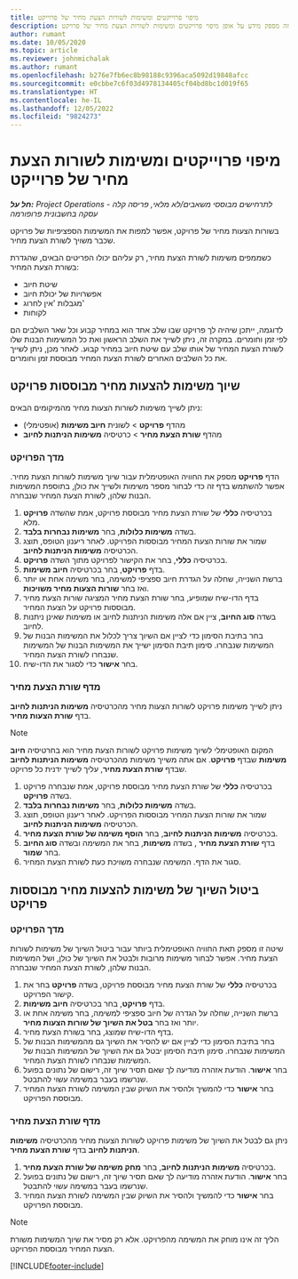 ```yaml
---
title: מיפוי פרוייקטים ומשימות לשורות הצעת מחיר של פרוייקט
description: מאמר זה מספק מידע על אופן מיפוי פרויקטים ומשימות לשורות הצעת מחיר של פרויקט.
author: rumant
ms.date: 10/05/2020
ms.topic: article
ms.reviewer: johnmichalak
ms.author: rumant
ms.openlocfilehash: b276e7fb6ec8b98188c9396aca5092d19848afcc
ms.sourcegitcommit: e0cbbe7c6f03d4978134405cf04bd8bc1d019f65
ms.translationtype: HT
ms.contentlocale: he-IL
ms.lasthandoff: 12/05/2022
ms.locfileid: "9824273"
---
```

# <a name="map-projects-and-tasks-to-project-quote-lines"></a>מיפוי פרוייקטים ומשימות לשורות הצעת מחיר של פרוייקט

_**חל על:** Project Operations לתרחישים מבוססי משאבים/לא מלאי, פריסה קלה - עסקה בחשבונית פרופורמה_

בשורות הצעות מחיר של פרויקט, אפשר למפות את המשימות הספציפיות של פרויקט שכבר משויך לשורת הצעת מחיר.

כשממפים משימות לשורת הצעת מחיר, רק עליהם יכולו הפריטים הבאים, שהגדרת בשורת הצעת המחיר:

- שיטת חיוב
- אפשרויות של יכולת חיוב
- מגבלות 'אין לחרוג'
- לקוחות

לדוגמה, ייתכן שיהיה לך פרויקט שבו שלב אחד הוא במחיר קבוע וכל שאר השלבים הם לפי זמן וחומרים. במקרה זה, ניתן לשייך את השלב הראשון ואת כל המשימות הבנות שלו לשורת הצעת המחיר של אותו שלב עם שיטת חיוב במחיר קבוע. לאחר מכן, ניתן לשייך את כל השלבים האחרים לשורת הצעת המחיר מבוססת זמן וחומרים.

## <a name="associate-tasks-to-project-based-quote-lines"></a>שיוך משימות להצעות מחיר מבוססות פרויקט

ניתן לשייך משימות לשורות הצעות מחיר מהמיקומים הבאים:

- מהדף **פרויקט** > לשונית **חיוב משימות** (אופטימלי)
- מהדף **שורת הצעת מחיר** > כרטיסיה **משימות הניתנות לחיוב** 

### <a name="from-the-project-page"></a>מדך הפרויקט

הדף **פרויקט** מספק את החוויה האופטימלית עבור שיוך משימות לשורות הצעת מחיר. אפשר להשתמש בדף זה כדי לבחור מספר משימות ולשייך את כולן, בתוספת המשימות הבנות שלהן, לשורת הצעת המחיר שנבחרה.

1. בכרטיסיה **כללי** של שורת הצעת מחיר מבוססת פרויקט, אמת שהשדה **פרויקט** מלא.
2. בשדה **משימות כלולות**, בחר **משימות נבחרות בלבד**.
3. שמור את שורות הצעת המחיר מבוססות הפרויקט. לאחר ריענון הטופס, תוצג הכרטיסיה **משימות הניתנות לחיוב**.
4. בכרטיסיה **כללי**, בחר את הקישור לפרויקט מתוך השדה **פרויקט**.
5. בדף **פרויקט**, בחר בכרטיסיה **חיוב משימות**.
6. ברשת השנייה, שחלה על הגדרת חיוב ספציפי למשימה, בחר משימה אחת או יותר ואז בחר **שורות הצעות מחיר משויכות**.
7. בדף הדו-שיח שמופיע, בחר שורת הצעת מחיר המציגה שורות הצעת מחיר מבוססות פרויקט על הצעת המחיר.
8. בשדה **סוג החיוב**, ציין אם אלה משימות הניתנות לחיוב או משימות שאינן ניתנות לחיוב.
9. בחר בתיבת הסימון כדי לציין אם השיוך צריך לכלול את המשימות הבנות של המשימות שנבחרו. סימון תיבת הסימון ישייך את המשימות הבנות של המשימות שנבחרו לשורת הצעת המחיר.
10. בחר **אישור** כדי לסגור את הדו-שיח.

### <a name="from-the-quote-line-page"></a>מדף שורת הצעת מחיר

ניתן לשייך משימות פרויקט לשורות הצעות מחיר מהכרטיסיה **משימות הניתנות לחיוב** בדף **שורת הצעות מחיר**.

>[!NOTE]
>המקום האופטימלי לשיוך משימות פרויקט לשורות הצעת מחיר הוא בחרטיסיה **חיוב משימות** שבדף **פרויקט**. אם אתה משייך משימות מהכרטיסיה **משימות הניתנות לחיוב** שבדף **שורת הצעת מחיר**, עליך לשייך ידנית כל פרויקט.

1. בכרטיסיה **כללי** של שורת הצעת מחיר מבוססת פרויקט, אמת שנבחרה פרויקט בשדה **פרויקט**.
2. בשדה **משימות כלולות**, בחר **משימות נבחרות בלבד**.
3. שמור את שורות הצעת המחיר מבוססות הפרויקט. לאחר ריענון הטופס, תוצג הכרטיסיה **משימות הניתנות לחיוב**.
4. בכרטיסיה **משימות הניתנות לחיוב**, בחר **הוסף משימה של שורת הצעת מחיר**.
5. בדף **שורת הצעת מחיר** , בשדה **משימות**, בחר את המשימה ובשדה **סוג החיוב** בחר **שמור**. 
6. סגור את הדף. המשימה שנבחרה משויכת כעת לשורת הצעת המחיר.

## <a name="disassociate-tasks-from-projectbased-quote-lines"></a>ביטול השיוך של משימות להצעות מחיר מבוססות פרויקט

### <a name="from-the-project-page"></a>מדך הפרויקט

שיטה זו מספק תאת החוויה האופטימלית ביותר עבור ביטול השיוך של משימות לשורות הצעת מחיר. אפשר לבחור משימות מרובות ולבטל את השיוך של כולן, ושל המשימות הבנות שלהן, לשורת הצעת המחיר שנבחרה.

1. בכרטיסיה **כללי** של שורת הצעת מחיר מבוססת פרויקט, בשדה **פרויקט** בחר את קישור הפרויקט.
2. בדף **פרויקט**, בחר בכרטיסיה **חיוב משימות**.
3. ברשת השנייה, שחלה על הגדרה של חיוב ספציפי למשימה, בחר משימה אחת או יותר ואז בחר **בטל את השיוך של שורות הצעות מחיר**.
4. בדף הדו-שיח שמוצג, בחר בשורת הצעת מחיר.
5. בחר בתיבת הסימון כדי לציין אם יש להסיר את השיוך גם מהמשימות הבנות של המשימות שנבחרו. סימון תיבת הסימון יבטל גם את השיוך של המשימות הבנות של המשימות שנבחרו לשורת הצעת המחיר.
6. בחר **אישור**. הודעת אזהרה מודיעה לך שאם תסיר שיוך זה, רישום של נתונים בפועל שנרשמו בעבר במשימה עשוי להתבטל. 
7. בחר **אישור** כדי להמשיך ולהסיר את השיוק שבין המשימה לשורת הצעת המחיר מבוססת הפרויקט.

### <a name="from-the-quote-line-page"></a>מדף שורת הצעת מחיר

ניתן גם לבטל את השיוך של משימות פרויקט לשורות הצעות מחיר מהכרטיסיה **משימות הניתנות לחיוב** בדף **שורת הצעת מחיר**.

1. בכרטיסיה **משימות הניתנות לחיוב**, בחר **מחק משימה של שורת הצעת מחיר**.
2. בחר **אישור**. הודעת אזהרה מודיעה לך שאם תסיר שיוך זה, רישום של נתונים בפועל שנרשמו בעבר במשימה עשוי להתבטל. 
3. בחר **אישור** כדי להמשיך ולהסיר את השיוק שבין המשימה לשורת הצעת המחיר מבוססת הפרויקט.

>[!NOTE]
> הליך זה אינו מוחק את המשימה מהפרויקט. אלא רק מסיר את שיוך המשימות משורת הצעת המחיר מבוססת הפרויקט.


[!INCLUDE[footer-include](../../includes/footer-banner.md)]
